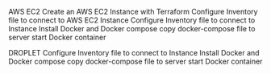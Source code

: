 AWS EC2
Create an AWS EC2 Instance with Terraform
Configure Inventory file to connect to AWS EC2 Instance
Configure Inventory file to connect to Instance
Install Docker and Docker compose
copy docker-compose file to server 
start Docker container


DROPLET
Configure Inventory file to connect to Instance
Install Docker and Docker compose
copy docker-compose file to server 
start Docker container